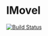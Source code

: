 # IMovel

[![Build Status](https://travis-ci.com/alexanderaugusto/imovel-api.svg?branch=master)](https://travis-ci.com/alexanderaugusto/imovel-api)
